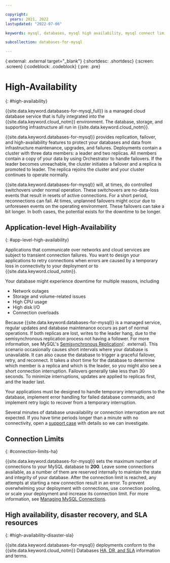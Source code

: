```yaml
---

copyright:
  years: 2021, 2022
lastupdated: "2022-07-06"

keywords: mysql, databases, mysql high availability, mysql connect limits

subcollection: databases-for-mysql

---
```


{:external: .external target="_blank"}
{:shortdesc: .shortdesc}
{:screen: .screen}
{:codeblock: .codeblock}
{:pre: .pre}

# High-Availability
{: #high-availability}

{{site.data.keyword.databases-for-mysql_full}} is a managed cloud database service that is fully integrated into the {{site.data.keyword.cloud_notm}} environment. The database, storage, and supporting infrastructure all run in {{site.data.keyword.cloud_notm}}.

{{site.data.keyword.databases-for-mysql}} provides replication, failover, and high-availability features to protect your databases and data from infrastructure maintenance, upgrades, and failures. Deployments contain a cluster with three data members: a leader and two replicas. All members contain a copy of your data by using Orchestrator to handle failovers. If the leader becomes unreachable, the cluster initiates a failover and a replica is promoted to leader. The replica rejoins the cluster and your cluster continues to operate normally. 

{{site.data.keyword.databases-for-mysql}} will, at times, do controlled switchovers under normal operation. These switchovers are no-data-loss events that result in resets of active connections. For a short period, reconnections can fail. At times, unplanned failovers might occur due to unforeseen events on the operating environment. These failovers can take a bit longer. In both cases, the potential exists for the downtime to be longer.

## Application-level High-Availability
{: #app-level-high-availability}

Applications that communicate over networks and cloud services are subject to transient connection failures. You want to design your applications to retry connections when errors are caused by a temporary loss in connectivity to your deployment or to {{site.data.keyword.cloud_notm}}.

Your database might experience downtime for multiple reasons, including
- Network outages
- Storage and volume-related issues
- High CPU usage
- High disk I/O
- Connection overloads

Because {{site.data.keyword.databases-for-mysql}} is a managed service, regular updates and database maintenance occurs as part of normal operations. If both replicas are lost, writes to the leader hang, due to the semisynchronous replication process not having a follower. For more information, see MySQL's [Semisynchronous Replication](https://dev.mysql.com/doc/mysql-replication-excerpt/8.0/en/replication-semisync.html){: .external}. This scenario occasionally causes short intervals where your database is unavailable. It can also cause the database to trigger a graceful failover, retry, and reconnect. It takes a short time for the database to determine which member is a replica and which is the leader, so you might also see a short connection interruption. Failovers generally take less than 30 seconds. To minimize interruptions, updates are applied to replicas first, and the leader last.

Your applications must be designed to handle temporary interruptions to the database, implement error handling for failed database commands, and implement retry logic to recover from a temporary interruption.

Several minutes of database unavailability or connection interruption are not expected. If you have time periods longer than a minute with no connectivity, open a [support case](https://cloud.ibm.com/unifiedsupport/cases/add) with details so we can investigate.

## Connection Limits
{: #connection-limits-ha}

{{site.data.keyword.databases-for-mysql}} sets the maximum number of connections to your MySQL database to **200**. Leave some connections available, as a number of them are reserved internally to maintain the state and integrity of your database. After the connection limit is reached, any attempts at starting a new connection result in an error. To prevent overwhelming your deployment with connections, use connection pooling, or scale your deployment and increase its connection limit. For more information, see [Managing MySQL Connections](/docs/databases-for-mysql?topic=databases-for-mysql-managing-mysql-connections).

## High availability, disaster recovery, and SLA resources
{: #high-availability-disaster-sla}

{{site.data.keyword.databases-for-mysql}} deployments conform to the {{site.data.keyword.cloud_notm}} Databases [HA, DR, and SLA](/docs/cloud-databases?topic=cloud-databases-ha-dr) information and terms.

